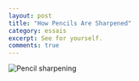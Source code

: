 ```yaml
---
layout: post
title: "How Pencils Are Sharpened"
category: essais
excerpt: See for yourself.
comments: true
---
```


![Pencil sharpening](http://www.vincentbarr.com/assets/images/pencil-sharpening.gif)

<a href="https://plus.google.com/+VincentBarr0?rel=author"></a>